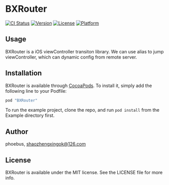 # BXRouter

[![CI Status](http://img.shields.io/travis/phoebus/BXRouter.svg?style=flat)](https://travis-ci.org/phoebus/BXRouter)
[![Version](https://img.shields.io/cocoapods/v/BXRouter.svg?style=flat)](http://cocoapods.org/pods/BXRouter)
[![License](https://img.shields.io/cocoapods/l/BXRouter.svg?style=flat)](http://cocoapods.org/pods/BXRouter)
[![Platform](https://img.shields.io/cocoapods/p/BXRouter.svg?style=flat)](http://cocoapods.org/pods/BXRouter)

## Usage

BXRouter is a iOS viewController transiton library. We can use alias to jump viewController, which can dynamic config from remote server.

## Installation

BXRouter is available through [CocoaPods](http://cocoapods.org). To install
it, simply add the following line to your Podfile:

```ruby
pod "BXRouter"
```

To run the example project, clone the repo, and run `pod install` from the Example directory first.

## Author

phoebus, shaozhengxingok@126.com

## License

BXRouter is available under the MIT license. See the LICENSE file for more info.
